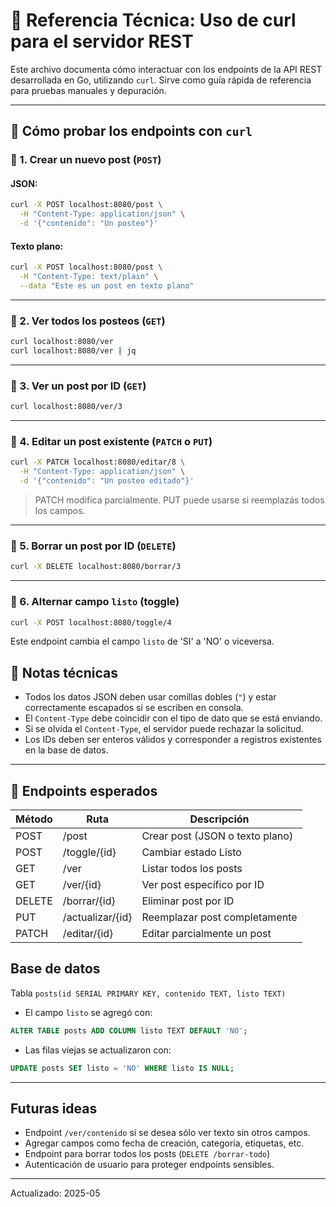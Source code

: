 # 📄 Referencia Técnica: Uso de curl para el servidor REST

Este archivo documenta cómo interactuar con los endpoints de la API REST desarrollada en Go, utilizando `curl`. Sirve como guía rápida de referencia para pruebas manuales y depuración.

---

## 🧪 Cómo probar los endpoints con `curl`

### 📌 1. Crear un nuevo post (`POST`)

#### JSON:

```bash
curl -X POST localhost:8080/post \
  -H "Content-Type: application/json" \
  -d '{"contenido": "Un posteo"}'
```

#### Texto plano:

```bash
curl -X POST localhost:8080/post \
  -H "Content-Type: text/plain" \
  --data "Este es un post en texto plano"
```

---

### 📌 2. Ver todos los posteos (`GET`)

```bash
curl localhost:8080/ver
curl localhost:8080/ver | jq
```

---

### 📌 3. Ver un post por ID (`GET`)

```bash
curl localhost:8080/ver/3
```

---

### 📌 4. Editar un post existente (`PATCH` o `PUT`)

```bash
curl -X PATCH localhost:8080/editar/8 \
  -H "Content-Type: application/json" \
  -d '{"contenido": "Un posteo editado"}'
```

> PATCH modifica parcialmente.
> PUT puede usarse si reemplazás todos los campos.

---

### 📌 5. Borrar un post por ID (`DELETE`)

```bash
curl -X DELETE localhost:8080/borrar/3
```

---

### 📌 6. Alternar campo `listo` (toggle)

```bash
curl -X POST localhost:8080/toggle/4
```

Este endpoint cambia el campo `listo` de 'SI' a 'NO' o viceversa.


## 📝 Notas técnicas

* Todos los datos JSON deben usar comillas dobles (`"`) y estar correctamente escapados si se escriben en consola.
* El `Content-Type` debe coincidir con el tipo de dato que se está enviando.
* Si se olvida el `Content-Type`, el servidor puede rechazar la solicitud.
* Los IDs deben ser enteros válidos y corresponder a registros existentes en la base de datos.

---

## 🔧 Endpoints esperados

| Método | Ruta             | Descripción                     |
| ------ | ---------------- | ------------------------------- |
| POST   | /post            | Crear post (JSON o texto plano) |
| POST   | /toggle/{id}     | Cambiar estado Listo            |
| GET    | /ver             | Listar todos los posts          |
| GET    | /ver/{id}        | Ver post específico por ID      |
| DELETE | /borrar/{id}     | Eliminar post por ID            |
| PUT    | /actualizar/{id} | Reemplazar post completamente   |
| PATCH  | /editar/{id}     | Editar parcialmente un post     |


## Base de datos

Tabla `posts(id SERIAL PRIMARY KEY, contenido TEXT, listo TEXT)`

* El campo `listo` se agregó con:

```sql
ALTER TABLE posts ADD COLUMN listo TEXT DEFAULT 'NO';
```

* Las filas viejas se actualizaron con:

```sql
UPDATE posts SET listo = 'NO' WHERE listo IS NULL;
```

---

## Futuras ideas

* Endpoint `/ver/contenido` si se desea sólo ver texto sin otros campos.
* Agregar campos como fecha de creación, categoría, etiquetas, etc.
* Endpoint para borrar todos los posts (`DELETE /borrar-todo`)
* Autenticación de usuario para proteger endpoints sensibles.

---

Actualizado: 2025-05
